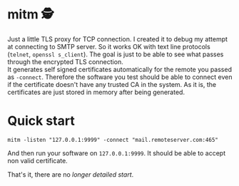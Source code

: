 # mitm 🕵

Just a little TLS proxy for TCP connection. I created it to debug my attempt at connecting to SMTP server. So it works OK with
text line protocols (`telnet`, `openssl s_client`). The goal is just to be able to see what passes through the encrypted TLS
connection.  
It generates self signed certificates automatically for the remote you passed as `-connect`. Therefore the software you test should be
able to connect even if the certificate doesn't have any trusted CA in the system. As it is, the certificates are just stored in memory
after being generated.  

# Quick start

```
mitm -listen "127.0.0.1:9999" -connect "mail.remoteserver.com:465"
```
And then run your software on `127.0.0.1:9999`.
It should be able to accept non valid certificate.

That's it, there are no *longer detailed start*.
